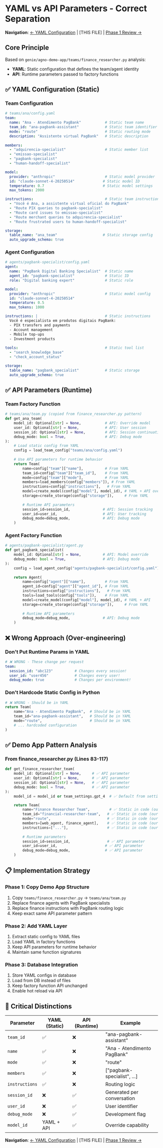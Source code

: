 # YAML vs API Parameters - Correct Separation

**Navigation**: [← YAML Configuration](@genie/reference/yaml-configuration.md) | [THIS FILE] | [Phase 1 Review →](../active/phase1-review-and-refinement.md)

## Core Principle

Based on `genie/agno-demo-app/teams/finance_researcher.py` analysis:

- **YAML**: Static configuration that defines the team/agent identity
- **API**: Runtime parameters passed to factory functions

## ✅ YAML Configuration (Static)

### Team Configuration
```yaml
# teams/ana/config.yaml
team:
  name: "Ana - Atendimento PagBank"           # Static team name
  team_id: "ana-pagbank-assistant"            # Static team identifier
  mode: "route"                               # Static routing mode
  description: "Assistente virtual PagBank"   # Static description
  
members:
  - "adquirencia-specialist"                  # Static member list
  - "emissao-specialist"
  - "pagbank-specialist"  
  - "human-handoff-specialist"

model:
  provider: "anthropic"                       # Static model provider
  id: "claude-sonnet-4-20250514"             # Static model ID
  temperature: 0.7                           # Static model settings
  max_tokens: 2000

instructions:                                 # Static team instructions
  - "Você é Ana, a assistente virtual oficial do PagBank"
  - "Route PIX queries to pagbank-specialist"
  - "Route card issues to emissao-specialist"
  - "Route merchant queries to adquirencia-specialist"
  - "Route frustrated users to human-handoff-specialist"

storage:
  table_name: "ana_team"                     # Static storage config
  auto_upgrade_schema: true
```

### Agent Configuration
```yaml
# agents/pagbank-specialist/config.yaml
agent:
  name: "PagBank Digital Banking Specialist"  # Static name
  agent_id: "pagbank-specialist"              # Static ID
  role: "Digital banking expert"              # Static role

model:
  provider: "anthropic"                       # Static model config
  id: "claude-sonnet-4-20250514"
  temperature: 0.5
  max_tokens: 1000

instructions: |                               # Static instructions
  Você é especialista em produtos digitais PagBank:
  - PIX transfers and payments
  - Account management  
  - Mobile top-ups
  - Investment products
  
tools:                                        # Static tool list
  - "search_knowledge_base"
  - "check_account_status"

storage:
  table_name: "pagbank_specialist"            # Static storage
  auto_upgrade_schema: true
```

## ✅ API Parameters (Runtime)

### Team Factory Function
```python
# teams/ana/team.py (copied from finance_researcher.py pattern)
def get_ana_team(
    model_id: Optional[str] = None,           # API: Override model
    user_id: Optional[str] = None,            # API: User session
    session_id: Optional[str] = None,         # API: Session continuation  
    debug_mode: bool = True,                  # API: Debug mode
):
    # Load static config from YAML
    config = load_team_config("teams/ana/config.yaml")
    
    # Use API parameters for runtime behavior
    return Team(
        name=config["team"]["name"],          # From YAML
        team_id=config["team"]["team_id"],    # From YAML
        mode=config["team"]["mode"],          # From YAML
        members=load_members(config["members"]), # From YAML
        instructions=config["instructions"],   # From YAML
        model=create_model(config["model"], model_id), # YAML + API override
        storage=create_storage(config["storage"]),     # From YAML
        
        # Runtime API parameters
        session_id=session_id,               # API: Session tracking
        user_id=user_id,                     # API: User tracking
        debug_mode=debug_mode,               # API: Debug mode
    )
```

### Agent Factory Function
```python
# agents/pagbank-specialist/agent.py
def get_pagbank_specialist(
    model_id: Optional[str] = None,          # API: Model override
    debug_mode: bool = True,                 # API: Debug mode
):
    config = load_agent_config("agents/pagbank-specialist/config.yaml")
    
    return Agent(
        name=config["agent"]["name"],         # From YAML
        agent_id=config["agent"]["agent_id"], # From YAML  
        instructions=config["instructions"],   # From YAML
        tools=load_tools(config["tools"]),    # From YAML
        model=create_model(config["model"], model_id), # YAML + API
        storage=create_storage(config["storage"]),     # From YAML
        
        # Runtime API parameters
        debug_mode=debug_mode,               # API: Debug mode
    )
```

## ❌ Wrong Approach (Over-engineering)

### Don't Put Runtime Params in YAML
```yaml
# ❌ WRONG - These change per request
team:
  session_id: "abc123"          # Changes every session!
  user_id: "user456"            # Changes every user!
  debug_mode: true              # Changes per environment!
```

### Don't Hardcode Static Config in Python
```python
# ❌ WRONG - Should be in YAML
return Team(
    name="Ana - Atendimento PagBank",  # Should be in YAML
    team_id="ana-pagbank-assistant",   # Should be in YAML
    mode="route",                      # Should be in YAML
    # ... hardcoded configuration
)
```

## ✅ Demo App Pattern Analysis

### From finance_researcher.py (Lines 83-117)
```python
def get_finance_researcher_team(
    model_id: Optional[str] = None,     # ✅ API parameter
    user_id: Optional[str] = None,      # ✅ API parameter  
    session_id: Optional[str] = None,   # ✅ API parameter
    debug_mode: bool = True,            # ✅ API parameter
):
    model_id = model_id or team_settings.gpt_4  # ✅ Default from settings

    return Team(
        name="Finance Researcher Team",         # ✅ Static in code (our YAML)
        team_id="financial-researcher-team",   # ✅ Static in code (our YAML)
        mode="route",                          # ✅ Static in code (our YAML)
        members=[web_agent, finance_agent],    # ✅ Static in code (our YAML)
        instructions=["..."],                  # ✅ Static in code (our YAML)
        
        # Runtime parameters
        session_id=session_id,                 # ✅ API parameter
        user_id=user_id,                      # ✅ API parameter
        debug_mode=debug_mode,                # ✅ API parameter
    )
```

## 📋 Implementation Strategy

### Phase 1: Copy Demo App Structure
1. Copy `teams/finance_researcher.py` → `teams/ana/team.py`
2. Replace finance agents with PagBank specialists
3. Replace finance instructions with PagBank routing logic
4. Keep exact same API parameter pattern

### Phase 2: Add YAML Layer  
1. Extract static config to YAML files
2. Load YAML in factory functions
3. Keep API parameters for runtime behavior
4. Maintain same function signatures

### Phase 3: Database Integration
1. Store YAML configs in database
2. Load from DB instead of files
3. Keep factory function API unchanged
4. Enable hot reload via API

## 🚨 Critical Distinctions

| Parameter | YAML (Static) | API (Runtime) | Example |
|-----------|---------------|---------------|---------|
| `team_id` | ✅ | ❌ | "ana-pagbank-assistant" |
| `name` | ✅ | ❌ | "Ana - Atendimento PagBank" |
| `mode` | ✅ | ❌ | "route" |
| `members` | ✅ | ❌ | ["pagbank-specialist", ...] |
| `instructions` | ✅ | ❌ | Routing logic |
| `session_id` | ❌ | ✅ | Generated per conversation |
| `user_id` | ❌ | ✅ | User identifier |
| `debug_mode` | ❌ | ✅ | Development flag |
| `model_id` | YAML + API | ✅ | Override capability |

**Navigation**: [← YAML Configuration](@genie/reference/yaml-configuration.md) | [THIS FILE] | [Phase 1 Review →](../active/phase1-review-and-refinement.md)

